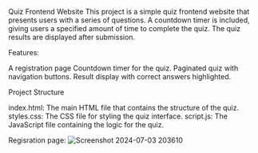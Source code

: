Quiz Frontend Website
This project is a simple quiz frontend website that presents users with a series of questions. A countdown timer is included, giving users a specified amount of time to complete the quiz. The quiz results are displayed after submission.

Features:

A registration page
Countdown timer for the quiz.
Paginated quiz with navigation buttons.
Result display with correct answers highlighted.

Project Structure

index.html: The main HTML file that contains the structure of the quiz.
styles.css: The CSS file for styling the quiz interface.
script.js: The JavaScript file containing the logic for the quiz.

Regisration page:
![Screenshot 2024-07-03 203610](https://github.com/rajavignesh23/web_project/assets/139878847/b81ccf0e-8d18-4e08-aed2-d6b354917024)
